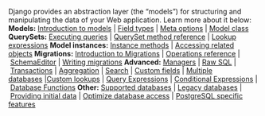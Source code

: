 Django provides an abstraction layer (the “models”) for structuring and manipulating the data of your Web application. Learn more about it below:
**Models:** [Introduction to models](https://docs.djangoproject.com/en/1.10/topics/db/models/) | [Field types](https://docs.djangoproject.com/en/1.10/ref/models/fields/) | [Meta options](https://docs.djangoproject.com/en/1.10/ref/models/options/) | [Model class](https://docs.djangoproject.com/en/1.10/ref/models/class/)
**QuerySets:** [Executing queries](https://docs.djangoproject.com/en/1.10/topics/db/queries/) | [QuerySet method reference](https://docs.djangoproject.com/en/1.10/ref/models/querysets/) | [Lookup expressions](https://docs.djangoproject.com/en/1.10/ref/models/lookups/)
**Model instances:** [Instance methods](https://docs.djangoproject.com/en/1.10/ref/models/instances/) | [Accessing related objects](https://docs.djangoproject.com/en/1.10/ref/models/relations/)
**Migrations:** [Introduction to Migrations](https://docs.djangoproject.com/en/1.10/topics/migrations/) | [Operations reference](https://docs.djangoproject.com/en/1.10/ref/migration-operations/) | [SchemaEditor](https://docs.djangoproject.com/en/1.10/ref/schema-editor/) | [Writing migrations](https://docs.djangoproject.com/en/1.10/howto/writing-migrations/)
**Advanced:** [Managers](https://docs.djangoproject.com/en/1.10/topics/db/managers/) | [Raw SQL](https://docs.djangoproject.com/en/1.10/topics/db/sql/) | [Transactions](https://docs.djangoproject.com/en/1.10/topics/db/transactions/) | [Aggregation](https://docs.djangoproject.com/en/1.10/topics/db/aggregation/) | [Search](https://docs.djangoproject.com/en/1.10/topics/db/search/) | [Custom fields](https://docs.djangoproject.com/en/1.10/howto/custom-model-fields/) | [Multiple databases](https://docs.djangoproject.com/en/1.10/topics/db/multi-db/) |[Custom lookups](https://docs.djangoproject.com/en/1.10/howto/custom-lookups/) | [Query Expressions](https://docs.djangoproject.com/en/1.10/ref/models/expressions/) | [Conditional Expressions](https://docs.djangoproject.com/en/1.10/ref/models/conditional-expressions/) | [Database Functions](https://docs.djangoproject.com/en/1.10/ref/models/database-functions/)
**Other:** [Supported databases](https://docs.djangoproject.com/en/1.10/ref/databases/) | [Legacy databases](https://docs.djangoproject.com/en/1.10/howto/legacy-databases/) | [Providing initial data](https://docs.djangoproject.com/en/1.10/howto/initial-data/) | [Optimize database access](https://docs.djangoproject.com/en/1.10/topics/db/optimization/) | [PostgreSQL specific features](https://docs.djangoproject.com/en/1.10/ref/contrib/postgres/)